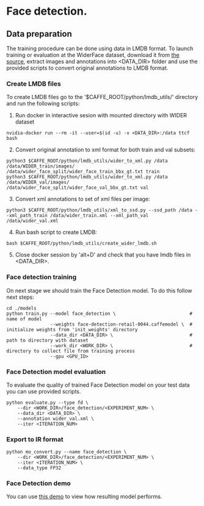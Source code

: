 # Face detection.

## Data preparation

The training procedure can be done using data in LMDB format. To launch training or evaluation at the WiderFace dataset, download it from [the source](http://mmlab.ie.cuhk.edu.hk/projects/WIDERFace/), extract images and annotations into <DATA_DIR> folder and use the provided scripts to convert original annotations to LMDB format.

### Create LMDB files

To create LMDB files go to the '$CAFFE_ROOT/python/lmdb_utils/' directory and run the following scripts:

1. Run docker in interactive sesion with mounted directory with WIDER dataset
```
nvidia-docker run --rm -it --user=$(id -u) -v <DATA_DIR>:/data ttcf bash
```

2.  Convert original annotation to xml format for both train and val subsets:
```
python3 $CAFFE_ROOT/python/lmdb_utils/wider_to_xml.py /data /data/WIDER_train/images/ /data/wider_face_split/wider_face_train_bbx_gt.txt train
python3 $CAFFE_ROOT/python/lmdb_utils/wider_to_xml.py /data /data/WIDER_val/images/ /data/wider_face_split/wider_face_val_bbx_gt.txt val
```

3. Convert xml annotations to set of xml files per image:
```
python3 $CAFFE_ROOT/python/lmdb_utils/xml_to_ssd.py --ssd_path /data --xml_path_train /data/wider_train.xml --xml_path_val /data/wider_val.xml
 ```

4. Run bash script to create LMDB:
```
bash $CAFFE_ROOT/python/lmdb_utils/create_wider_lmdb.sh
 ```

5. Close docker session by 'alt+D' and check that you have lmdb files in <DATA_DIR>.


###

### Face detection training
On next stage we should train the Face Detection model. To do this follow next steps:

```Shell
cd ./models
python train.py --model face_detection \                           # name of model
                --weights face-detection-retail-0044.caffemodel \  # initialize weights from 'init_weights' directory
                --data_dir <DATA_DIR> \                            # path to directory with dataset
                --work_dir <WORK_DIR> \                            # directory to collect file from training process
                --gpu <GPU_ID>
```


### Face Detection model evaluation
To evaluate the quality of trained Face Detection model on your test data you can use provided scripts.

```Shell
python evaluate.py --type fd \
    --dir <WORK_DIR>/face_detection/<EXPERIMENT_NUM> \
    --data_dir <DATA_DIR> \
    --annotation wider_val.xml \
    --iter <ITERATION_NUM>
```

### Export to IR format

```Shell
python mo_convert.py --name face_detection \
    --dir <WORK_DIR>/face_detection/<EXPERIMENT_NUM> \
    --iter <ITERATION_NUM> \
    --data_type FP32
```

### Face Detection demo
You can use [this demo](https://github.com/opencv/open_model_zoo/tree/master/demos/interactive_face_detection_demo) to view how resulting model performs.
